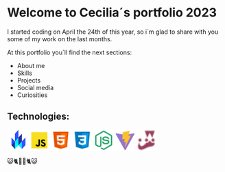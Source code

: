 # Welcome to Cecilia´s portfolio 2023

I started coding on April the 24th of this year, so i´m glad to share with you some of my work on the last months.

At this portfolio you´ll find the next sections:

* About me
* Skills
* Projects
* Social media
* Curiosities

## Technologies:
<div style= "display:flex;">
<img src="/public/assets/lit.png" alt="Lit" style="height: 50px; width: 50px;">
<img src="/public/assets/icon-javascript.png" alt="JavaScript" style="height: 50px; width: 50px;">
<img src="/public/assets/icons8-html-48.png" alt="HTML 5" style="height: 50px; width: 50px;">
<img src="/public/assets/icons8-css-48.png" alt="CSS 3" style="height: 50px; width: 50px;">
<img src="/public/assets/icons-node-js.png" alt="Node JS" style="height: 50px; width: 50px;">
<img src="/public/assets/icon-vite.png" alt="Vite" style="height: 50px; width: 50px;">
<img src="/public/assets/icons-jest.png" alt="Jest" style="height: 50px; width: 50px;">
</div>


😺🐈💛💛🐈😺